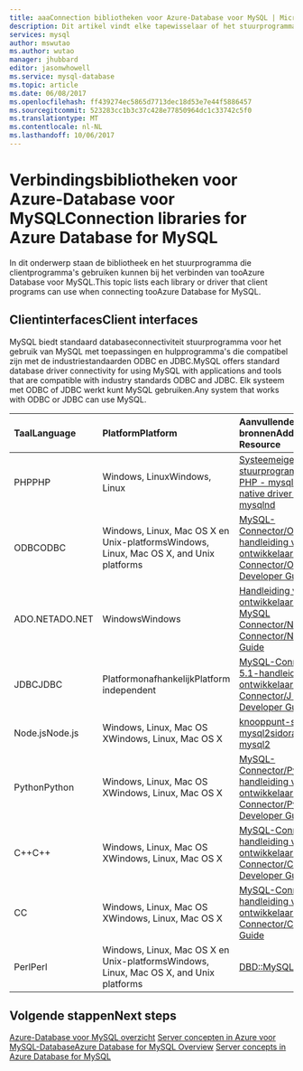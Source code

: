 ```yaml
---
title: aaaConnection bibliotheken voor Azure-Database voor MySQL | Microsoft Docs
description: Dit artikel vindt elke tapewisselaar of het stuurprogramma die clientprogramma's gebruiken kunnen wanneer u tooAzure Database voor MySQL verbinding maakt.
services: mysql
author: mswutao
ms.author: wutao
manager: jhubbard
editor: jasonwhowell
ms.service: mysql-database
ms.topic: article
ms.date: 06/08/2017
ms.openlocfilehash: ff439274ec5865d7713dec18d53e7e44f5886457
ms.sourcegitcommit: 523283cc1b3c37c428e77850964dc1c33742c5f0
ms.translationtype: MT
ms.contentlocale: nl-NL
ms.lasthandoff: 10/06/2017
---
```

# <a name="connection-libraries-for-azure-database-for-mysql"></a><span data-ttu-id="a2973-103">Verbindingsbibliotheken voor Azure-Database voor MySQL</span><span class="sxs-lookup"><span data-stu-id="a2973-103">Connection libraries for Azure Database for MySQL</span></span>
<span data-ttu-id="a2973-104">In dit onderwerp staan de bibliotheek en het stuurprogramma die clientprogramma's gebruiken kunnen bij het verbinden van tooAzure Database voor MySQL.</span><span class="sxs-lookup"><span data-stu-id="a2973-104">This topic lists each library or driver that client programs can use when connecting tooAzure Database for MySQL.</span></span>

## <a name="client-interfaces"></a><span data-ttu-id="a2973-105">Clientinterfaces</span><span class="sxs-lookup"><span data-stu-id="a2973-105">Client interfaces</span></span>
<span data-ttu-id="a2973-106">MySQL biedt standaard databaseconnectiviteit stuurprogramma voor het gebruik van MySQL met toepassingen en hulpprogramma's die compatibel zijn met de industriestandaarden ODBC en JDBC.</span><span class="sxs-lookup"><span data-stu-id="a2973-106">MySQL offers standard database driver connectivity for using MySQL with applications and tools that are compatible with industry standards ODBC and JDBC.</span></span> <span data-ttu-id="a2973-107">Elk systeem met ODBC of JDBC werkt kunt MySQL gebruiken.</span><span class="sxs-lookup"><span data-stu-id="a2973-107">Any system that works with ODBC or JDBC can use MySQL.</span></span>

| <span data-ttu-id="a2973-108">**Taal**</span><span class="sxs-lookup"><span data-stu-id="a2973-108">**Language**</span></span> | <span data-ttu-id="a2973-109">**Platform**</span><span class="sxs-lookup"><span data-stu-id="a2973-109">**Platform**</span></span> | <span data-ttu-id="a2973-110">**Aanvullende bronnen**</span><span class="sxs-lookup"><span data-stu-id="a2973-110">**Additional Resource**</span></span> | <span data-ttu-id="a2973-111">**Downloaden**</span><span class="sxs-lookup"><span data-stu-id="a2973-111">**Download**</span></span> |
| :----------- | :------------| :-----------------------| :------------|
| <span data-ttu-id="a2973-112">PHP</span><span class="sxs-lookup"><span data-stu-id="a2973-112">PHP</span></span> | <span data-ttu-id="a2973-113">Windows, Linux</span><span class="sxs-lookup"><span data-stu-id="a2973-113">Windows, Linux</span></span> | [<span data-ttu-id="a2973-114">Systeemeigen MySQL-stuurprogramma voor PHP - mysqlnd</span><span class="sxs-lookup"><span data-stu-id="a2973-114">MySQL native driver for PHP - mysqlnd</span></span>](https://dev.mysql.com/downloads/connector/php-mysqlnd/) | [<span data-ttu-id="a2973-115">Downloaden</span><span class="sxs-lookup"><span data-stu-id="a2973-115">Download</span></span>](http://php.net/downloads.php) |
| <span data-ttu-id="a2973-116">ODBC</span><span class="sxs-lookup"><span data-stu-id="a2973-116">ODBC</span></span> | <span data-ttu-id="a2973-117">Windows, Linux, Mac OS X en Unix-platforms</span><span class="sxs-lookup"><span data-stu-id="a2973-117">Windows, Linux, Mac OS X, and Unix platforms</span></span> | [<span data-ttu-id="a2973-118">MySQL-Connector/ODBC-handleiding voor ontwikkelaars</span><span class="sxs-lookup"><span data-stu-id="a2973-118">MySQL Connector/ODBC Developer Guide</span></span>](https://dev.mysql.com/doc/connector-odbc/en/) | [<span data-ttu-id="a2973-119">Downloaden</span><span class="sxs-lookup"><span data-stu-id="a2973-119">Download</span></span>](https://dev.mysql.com/downloads/connector/odbc/) |
| <span data-ttu-id="a2973-120">ADO.NET</span><span class="sxs-lookup"><span data-stu-id="a2973-120">ADO.NET</span></span> | <span data-ttu-id="a2973-121">Windows</span><span class="sxs-lookup"><span data-stu-id="a2973-121">Windows</span></span> | [<span data-ttu-id="a2973-122">Handleiding voor ontwikkelaars van MySQL Connector/Net</span><span class="sxs-lookup"><span data-stu-id="a2973-122">MySQL Connector/Net Developer Guide</span></span>](https://dev.mysql.com/doc/connector-net/en/) | [<span data-ttu-id="a2973-123">Downloaden</span><span class="sxs-lookup"><span data-stu-id="a2973-123">Download</span></span>](https://dev.mysql.com/downloads/connector/net/) |
| <span data-ttu-id="a2973-124">JDBC</span><span class="sxs-lookup"><span data-stu-id="a2973-124">JDBC</span></span> | <span data-ttu-id="a2973-125">Platformonafhankelijk</span><span class="sxs-lookup"><span data-stu-id="a2973-125">Platform independent</span></span> | [<span data-ttu-id="a2973-126">MySQL-Connector J 5.1-handleiding voor ontwikkelaars</span><span class="sxs-lookup"><span data-stu-id="a2973-126">MySQL Connector/J 5.1 Developer Guide</span></span>](https://dev.mysql.com/doc/connector-j/5.1/en/) | [<span data-ttu-id="a2973-127">Downloaden</span><span class="sxs-lookup"><span data-stu-id="a2973-127">Download</span></span>](https://dev.mysql.com/downloads/connector/j/) |
| <span data-ttu-id="a2973-128">Node.js</span><span class="sxs-lookup"><span data-stu-id="a2973-128">Node.js</span></span> | <span data-ttu-id="a2973-129">Windows, Linux, Mac OS X</span><span class="sxs-lookup"><span data-stu-id="a2973-129">Windows, Linux, Mac OS X</span></span> | [<span data-ttu-id="a2973-130">knooppunt-sidorares-mysql2</span><span class="sxs-lookup"><span data-stu-id="a2973-130">sidorares/node-mysql2</span></span>](https://github.com/sidorares/node-mysql2/tree/master/documentation) | [<span data-ttu-id="a2973-131">Downloaden</span><span class="sxs-lookup"><span data-stu-id="a2973-131">Download</span></span>](https://github.com/sidorares/node-mysql2) |
| <span data-ttu-id="a2973-132">Python</span><span class="sxs-lookup"><span data-stu-id="a2973-132">Python</span></span> | <span data-ttu-id="a2973-133">Windows, Linux, Mac OS X</span><span class="sxs-lookup"><span data-stu-id="a2973-133">Windows, Linux, Mac OS X</span></span> | [<span data-ttu-id="a2973-134">MySQL-Connector/Python-handleiding voor ontwikkelaars</span><span class="sxs-lookup"><span data-stu-id="a2973-134">MySQL Connector/Python Developer Guide</span></span>](https://dev.mysql.com/doc/connector-python/en/) | [<span data-ttu-id="a2973-135">Downloaden</span><span class="sxs-lookup"><span data-stu-id="a2973-135">Download</span></span>](https://dev.mysql.com/downloads/connector/python/) |
| <span data-ttu-id="a2973-136">C++</span><span class="sxs-lookup"><span data-stu-id="a2973-136">C++</span></span> | <span data-ttu-id="a2973-137">Windows, Linux, Mac OS X</span><span class="sxs-lookup"><span data-stu-id="a2973-137">Windows, Linux, Mac OS X</span></span> | [<span data-ttu-id="a2973-138">MySQL-Connector/C++-handleiding voor ontwikkelaars</span><span class="sxs-lookup"><span data-stu-id="a2973-138">MySQL Connector/C++ Developer Guide</span></span>](https://dev.mysql.com/doc/connector-cpp/en/) | [<span data-ttu-id="a2973-139">Downloaden</span><span class="sxs-lookup"><span data-stu-id="a2973-139">Download</span></span>](https://dev.mysql.com/downloads/connector/python/) |
| <span data-ttu-id="a2973-140">C</span><span class="sxs-lookup"><span data-stu-id="a2973-140">C</span></span> | <span data-ttu-id="a2973-141">Windows, Linux, Mac OS X</span><span class="sxs-lookup"><span data-stu-id="a2973-141">Windows, Linux, Mac OS X</span></span> | [<span data-ttu-id="a2973-142">MySQL-Connector/C-handleiding voor ontwikkelaars</span><span class="sxs-lookup"><span data-stu-id="a2973-142">MySQL Connector/C Developer Guide</span></span>](https://dev.mysql.com/doc/connector-c/en/) | [<span data-ttu-id="a2973-143">Downloaden</span><span class="sxs-lookup"><span data-stu-id="a2973-143">Download</span></span>](https://dev.mysql.com/downloads/connector/c/)
| <span data-ttu-id="a2973-144">Perl</span><span class="sxs-lookup"><span data-stu-id="a2973-144">Perl</span></span> | <span data-ttu-id="a2973-145">Windows, Linux, Mac OS X en Unix-platforms</span><span class="sxs-lookup"><span data-stu-id="a2973-145">Windows, Linux, Mac OS X, and Unix platforms</span></span> | [<span data-ttu-id="a2973-146">DBD::MySQL</span><span class="sxs-lookup"><span data-stu-id="a2973-146">DBD::MySQL</span></span>](https://metacpan.org/pod/DBD::mysql) | [<span data-ttu-id="a2973-147">Downloaden</span><span class="sxs-lookup"><span data-stu-id="a2973-147">Download</span></span>](https://metacpan.org/pod/DBD::mysql) |


## <a name="next-steps"></a><span data-ttu-id="a2973-148">Volgende stappen</span><span class="sxs-lookup"><span data-stu-id="a2973-148">Next steps</span></span>
<span data-ttu-id="a2973-149">[Azure-Database voor MySQL overzicht](./overview.md)
[Server concepten in Azure voor MySQL-Database](./concepts-servers.md)</span><span class="sxs-lookup"><span data-stu-id="a2973-149">[Azure Database for MySQL Overview](./overview.md)
[Server concepts in Azure Database for MySQL](./concepts-servers.md)</span></span>
